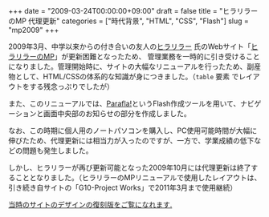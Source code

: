 +++
date = "2009-03-24T00:00:00+09:00"
draft = false
title = "ヒラリラーのMP 代理更新"
categories = ["時代背景", "HTML", "CSS", "Flash"]
slug = "mp2009"
+++

2009年3月、中学以来からの付き合いの友人の[ヒラリラー](https://twitter.com/hirarira617) 氏のWebサイト「[ヒラリラーのMP](http://hirarira.net)」が更新困難となったため、
管理業務を一時的に引き受けることになりました。管理開始時に、サイトの大幅なリニューアルを行ったため、副産物として、HTML/CSSの体系的な知識が身につきました。（`table` 要素
でレイアウトをする残念っぷりでしたが）

また、このリニューアルでは、[Parafla!](http://parafla.coaworks.jp/)というFlash作成ツールを用いて、ナビゲーションと画面中央部のお知らせの部分を作成しました。

なお、この時期に個人用のノートパソコンを購入し、PC使用可能時間が大幅に伸びたため、代理更新には相当力が入ったのですが、一方で、学業成績の低下などの問題も発生しました。

しかし、ヒラリラーが再び更新可能となった2009年10月には代理更新は終了することとなりました。（ヒラリラーのMPリニューアルで使用したレイアウトは、引き続き自サイトの「G10-Project Works」で2011年3月まで使用継続）

[当時のサイトのデザインの復刻版をご覧になれます.](http://teatime.rmn-web.net/restore/gpw)

